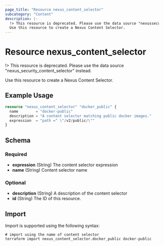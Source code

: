 ```yaml
---
page_title: "Resource nexus_content_selector"
subcategory: "Content"
description: |-
  !> This resource is deprecated. Please use the data source "nexussecuritycontent_selector" instead.
  Use this resource to create a Nexus Content Selector.
---
```

# Resource nexus_content_selector
!> This resource is deprecated. Please use the data source "nexus_security_content_selector" instead.

Use this resource to create a Nexus Content Selector.
## Example Usage
```terraform
resource "nexus_content_selector" "docker_public" {
  name        = "docker-public"
  description = "A content selector matching public docker images."
  expression  = "path =^ \"/v2/public/\""
}
```
<!-- schema generated by tfplugindocs -->
## Schema

### Required

- **expression** (String) The content selector expression
- **name** (String) Content selector name

### Optional

- **description** (String) A description of the content selector
- **id** (String) The ID of this resource.
## Import
Import is supported using the following syntax:
```shell
# import using the name of content selector
terraform import nexus_content_selector.docker_public docker-public
```

